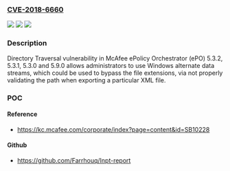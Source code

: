 ### [CVE-2018-6660](https://cve.mitre.org/cgi-bin/cvename.cgi?name=CVE-2018-6660)
![](https://img.shields.io/static/v1?label=Product&message=ePolicy%20Orchestrator%20(ePO)&color=blue)
![](https://img.shields.io/static/v1?label=Version&message=5.3.25.3.2%20&color=brighgreen)
![](https://img.shields.io/static/v1?label=Vulnerability&message=Directory%20Traversal%20vulnerability&color=brighgreen)

### Description

Directory Traversal vulnerability in McAfee ePolicy Orchestrator (ePO) 5.3.2, 5.3.1, 5.3.0 and 5.9.0 allows administrators to use Windows alternate data streams, which could be used to bypass the file extensions, via not properly validating the path when exporting a particular XML file.

### POC

#### Reference
- https://kc.mcafee.com/corporate/index?page=content&id=SB10228

#### Github
- https://github.com/Farrhouq/Inpt-report


